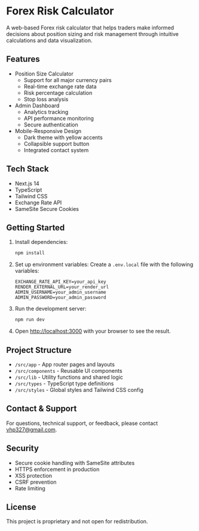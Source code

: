 # Forex Risk Calculator

A web-based Forex risk calculator that helps traders make informed decisions about position sizing and risk management through intuitive calculations and data visualization.

## Features

- Position Size Calculator
  - Support for all major currency pairs
  - Real-time exchange rate data
  - Risk percentage calculation
  - Stop loss analysis
- Admin Dashboard
  - Analytics tracking
  - API performance monitoring
  - Secure authentication
- Mobile-Responsive Design
  - Dark theme with yellow accents
  - Collapsible support button
  - Integrated contact system

## Tech Stack

- Next.js 14
- TypeScript
- Tailwind CSS
- Exchange Rate API
- SameSite Secure Cookies

## Getting Started

1. Install dependencies:
   ```bash
   npm install
   ```

2. Set up environment variables:
   Create a `.env.local` file with the following variables:
   ```
   EXCHANGE_RATE_API_KEY=your_api_key
   RENDER_EXTERNAL_URL=your_render_url
   ADMIN_USERNAME=your_admin_username
   ADMIN_PASSWORD=your_admin_password
   ```

3. Run the development server:
   ```bash
   npm run dev
   ```

4. Open [http://localhost:3000](http://localhost:3000) with your browser to see the result.

## Project Structure

- `/src/app` - App router pages and layouts
- `/src/components` - Reusable UI components
- `/src/lib` - Utility functions and shared logic
- `/src/types` - TypeScript type definitions
- `/src/styles` - Global styles and Tailwind CSS config

## Contact & Support

For questions, technical support, or feedback, please contact vhp327@gmail.com.

## Security

- Secure cookie handling with SameSite attributes
- HTTPS enforcement in production
- XSS protection
- CSRF prevention
- Rate limiting

## License

This project is proprietary and not open for redistribution.
